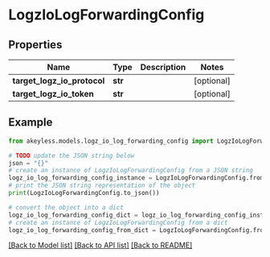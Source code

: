# LogzIoLogForwardingConfig


## Properties

Name | Type | Description | Notes
------------ | ------------- | ------------- | -------------
**target_logz_io_protocol** | **str** |  | [optional] 
**target_logz_io_token** | **str** |  | [optional] 

## Example

```python
from akeyless.models.logz_io_log_forwarding_config import LogzIoLogForwardingConfig

# TODO update the JSON string below
json = "{}"
# create an instance of LogzIoLogForwardingConfig from a JSON string
logz_io_log_forwarding_config_instance = LogzIoLogForwardingConfig.from_json(json)
# print the JSON string representation of the object
print(LogzIoLogForwardingConfig.to_json())

# convert the object into a dict
logz_io_log_forwarding_config_dict = logz_io_log_forwarding_config_instance.to_dict()
# create an instance of LogzIoLogForwardingConfig from a dict
logz_io_log_forwarding_config_from_dict = LogzIoLogForwardingConfig.from_dict(logz_io_log_forwarding_config_dict)
```
[[Back to Model list]](../README.md#documentation-for-models) [[Back to API list]](../README.md#documentation-for-api-endpoints) [[Back to README]](../README.md)


